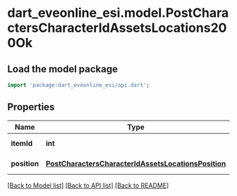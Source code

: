 # dart_eveonline_esi.model.PostCharactersCharacterIdAssetsLocations200Ok

## Load the model package
```dart
import 'package:dart_eveonline_esi/api.dart';
```

## Properties
Name | Type | Description | Notes
------------ | ------------- | ------------- | -------------
**itemId** | **int** | item_id integer | [default to null]
**position** | [**PostCharactersCharacterIdAssetsLocationsPosition**](PostCharactersCharacterIdAssetsLocationsPosition.md) |  | [default to null]

[[Back to Model list]](../README.md#documentation-for-models) [[Back to API list]](../README.md#documentation-for-api-endpoints) [[Back to README]](../README.md)


